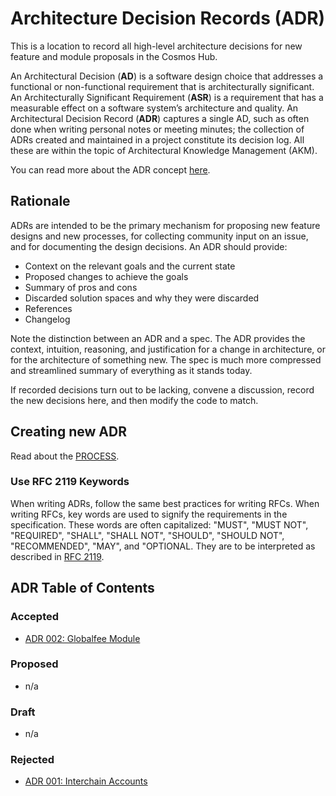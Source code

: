 <!--
order: 1
parent:
  title: Architecture Decision Records (ADR)
  order: 10
-->

# Architecture Decision Records (ADR)

This is a location to record all high-level architecture decisions for new feature and module proposals in the Cosmos Hub.

An Architectural Decision (**AD**) is a software design choice that addresses a functional or non-functional requirement that is architecturally significant.
An Architecturally Significant Requirement (**ASR**) is a requirement that has a measurable effect on a software system’s architecture and quality.
An Architectural Decision Record (**ADR**) captures a single AD, such as often done when writing personal notes or meeting minutes; the collection of ADRs created and maintained in a project constitute its decision log. All these are within the topic of Architectural Knowledge Management (AKM).

You can read more about the ADR concept [here](https://adr.github.io/).

## Rationale

ADRs are intended to be the primary mechanism for proposing new feature designs and new processes, for collecting community input on an issue, and for documenting the design decisions.
An ADR should provide:

- Context on the relevant goals and the current state
- Proposed changes to achieve the goals
- Summary of pros and cons
- Discarded solution spaces and why they were discarded
- References
- Changelog

Note the distinction between an ADR and a spec. The ADR provides the context, intuition, reasoning, and
justification for a change in architecture, or for the architecture of something
new. The spec is much more compressed and streamlined summary of everything as
it stands today.

If recorded decisions turn out to be lacking, convene a discussion, record the new decisions here, and then modify the code to match.

## Creating new ADR

Read about the [PROCESS](./PROCESS.md).

### Use RFC 2119 Keywords

When writing ADRs, follow the same best practices for writing RFCs. 
When writing RFCs, key words are used to signify the requirements in the specification. 
These words are often capitalized: "MUST", "MUST NOT", "REQUIRED", "SHALL", "SHALL NOT", "SHOULD", "SHOULD NOT", "RECOMMENDED", "MAY", and "OPTIONAL. 
They are to be interpreted as described in [RFC 2119](https://datatracker.ietf.org/doc/html/rfc2119).

## ADR Table of Contents

### Accepted

- [ADR 002: Globalfee Module](./adr-002-globalfee.md)

### Proposed

- n/a

### Draft

- n/a

### Rejected

- [ADR 001: Interchain Accounts](./adr-001-interchain-accounts.md)
